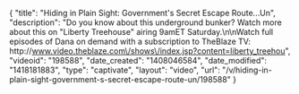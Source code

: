 {
    "title": "Hiding in Plain Sight: Government's Secret Escape Route...Un",
    "description": "Do you know about this underground bunker? Watch more about this on \"Liberty Treehouse\" airing 9amET Saturday.\n\nWatch full episodes of Dana on demand with a subscription to TheBlaze TV: http:\/\/www.video.theblaze.com\/shows\/index.jsp?content=liberty_treehou",
    "videoid": "198588",
    "date_created": "1408046584",
    "date_modified": "1418181883",
    "type": "captivate",
    "layout": "video",
    "url": "\/v\/hiding-in-plain-sight-government-s-secret-escape-route-un\/198588"
}